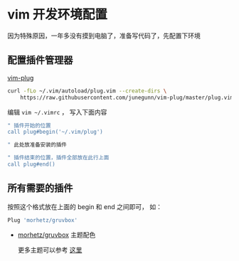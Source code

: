 # vim 开发环境配置

因为特殊原因，一年多没有摸到电脑了，准备写代码了，先配置下环境

## 配置插件管理器

[vim-plug](https://github.com/junegunn/vim-plug)

```bash
curl -fLo ~/.vim/autoload/plug.vim --create-dirs \
    https://raw.githubusercontent.com/junegunn/vim-plug/master/plug.vim
```

编辑 `vim ~/.vimrc` ， 写入下面内容

```bash
" 插件开始的位置
call plug#begin('~/.vim/plug')

" 此处放准备安装的插件

" 插件结束的位置，插件全部放在此行上面
call plug#end()
```

## 所有需要的插件

按照这个格式放在上面的 begin 和 end 之间即可， 如： 

```bash
Plug 'morhetz/gruvbox'
```

- [morhetz/gruvbox](https://github.com/morhetz/gruvbox) 主题配色

	更多主题可以参考 [这里](https://zhuanlan.zhihu.com/p/58188561)
